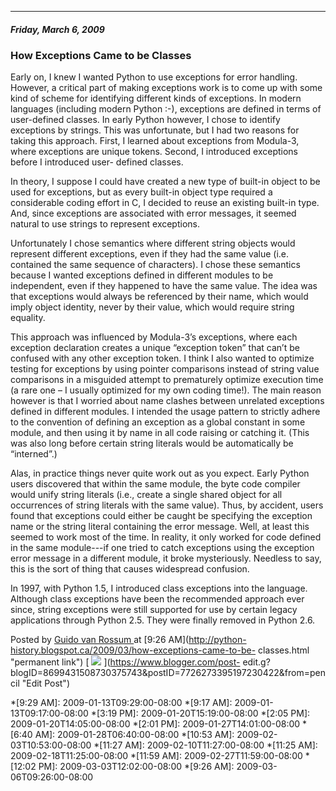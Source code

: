 

* * *

##### Friday, March 6, 2009

###  How Exceptions Came to be Classes

Early on, I knew I wanted Python to use exceptions for error handling.
However, a critical part of making exceptions work is to come up with some
kind of scheme for identifying different kinds of exceptions. In modern
languages (including modern Python :-), exceptions are defined in terms of
user-defined classes. In early Python however, I chose to identify exceptions
by strings. This was unfortunate, but I had two reasons for taking this
approach. First, I learned about exceptions from Modula-3, where exceptions
are unique tokens. Second, I introduced exceptions before I introduced user-
defined classes.  
  
In theory, I suppose I could have created a new type of built-in object to be
used for exceptions, but as every built-in object type required a considerable
coding effort in C, I decided to reuse an existing built-in type. And, since
exceptions are associated with error messages, it seemed natural to use
strings to represent exceptions.  
  
Unfortunately I chose semantics where different string objects would represent
different exceptions, even if they had the same value (i.e. contained the same
sequence of characters). I chose these semantics because I wanted exceptions
defined in different modules to be independent, even if they happened to have
the same value. The idea was that exceptions would always be referenced by
their name, which would imply object identity, never by their value, which
would require string equality.  
  
This approach was influenced by Modula-3’s exceptions, where each exception
declaration creates a unique “exception token” that can’t be confused with any
other exception token. I think I also wanted to optimize testing for
exceptions by using pointer comparisons instead of string value comparisons in
a misguided attempt to prematurely optimize execution time (a rare one – I
usually optimized for my own coding time!). The main reason however is that I
worried about name clashes between unrelated exceptions defined in different
modules. I intended the usage pattern to strictly adhere to the convention of
defining an exception as a global constant in some module, and then using it
by name in all code raising or catching it. (This was also long before certain
string literals would be automatically be “interned”.)  
  
Alas, in practice things never quite work out as you expect. Early Python
users discovered that within the same module, the byte code compiler would
unify string literals (i.e., create a single shared object for all occurrences
of string literals with the same value). Thus, by accident, users found that
exceptions could either be caught be specifying the exception name or the
string literal containing the error message. Well, at least this seemed to
work most of the time. In reality, it only worked for code defined in the same
module---if one tried to catch exceptions using the exception error message in
a different module, it broke mysteriously. Needless to say, this is the sort
of thing that causes widespread confusion.  
  
In 1997, with Python 1.5, I introduced class exceptions into the language.
Although class exceptions have been the recommended approach ever since,
string exceptions were still supported for use by certain legacy applications
through Python 2.5. They were finally removed in Python 2.6.

Posted by  [ Guido van Rossum
](https://www.blogger.com/profile/12821714508588242516 "author profile") at
[9:26 AM](http://python-history.blogspot.ca/2009/03/how-exceptions-came-to-be-
classes.html "permanent link") [
![](https://resources.blogblog.com/img/icon18_edit_allbkg.gif)
](https://www.blogger.com/post-
edit.g?blogID=8699431508730375743&postID=7726273395197230422&from=pencil "Edit
Post")

  *[9:29 AM]: 2009-01-13T09:29:00-08:00
  *[9:17 AM]: 2009-01-13T09:17:00-08:00
  *[3:19 PM]: 2009-01-20T15:19:00-08:00
  *[2:05 PM]: 2009-01-20T14:05:00-08:00
  *[2:01 PM]: 2009-01-27T14:01:00-08:00
  *[6:40 AM]: 2009-01-28T06:40:00-08:00
  *[10:53 AM]: 2009-02-03T10:53:00-08:00
  *[11:27 AM]: 2009-02-10T11:27:00-08:00
  *[11:25 AM]: 2009-02-18T11:25:00-08:00
  *[11:59 AM]: 2009-02-27T11:59:00-08:00
  *[12:02 PM]: 2009-03-03T12:02:00-08:00
  *[9:26 AM]: 2009-03-06T09:26:00-08:00

